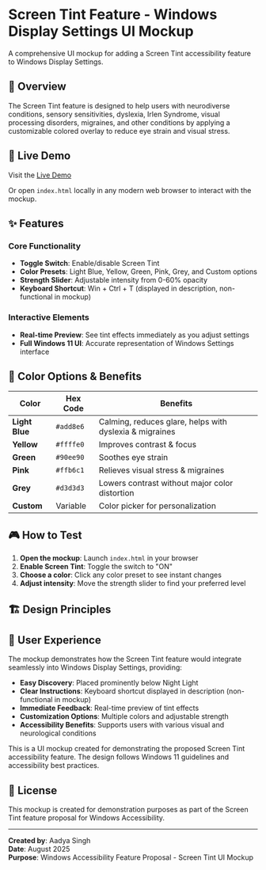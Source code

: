 # Screen Tint Feature - Windows Display Settings UI Mockup

A comprehensive UI mockup for adding a Screen Tint accessibility feature to Windows Display Settings.

## 🎯 Overview

The Screen Tint feature is designed to help users with neurodiverse conditions, sensory sensitivities, dyslexia, Irlen Syndrome, visual processing disorders, migraines, and other conditions by applying a customizable colored overlay to reduce eye strain and visual stress.

## 🚀 Live Demo

Visit the [Live Demo](https://adysis14.github.io/Screen-tint_UI-mockup/)

Or open `index.html` locally in any modern web browser to interact with the mockup.

## ✨ Features

### Core Functionality
- **Toggle Switch**: Enable/disable Screen Tint
- **Color Presets**: Light Blue, Yellow, Green, Pink, Grey, and Custom options
- **Strength Slider**: Adjustable intensity from 0-60% opacity
- **Keyboard Shortcut**: Win + Ctrl + T (displayed in description, non-functional in mockup)

### Interactive Elements
- **Real-time Preview**: See tint effects immediately as you adjust settings
- **Full Windows 11 UI**: Accurate representation of Windows Settings interface

## 🎨 Color Options & Benefits

| Color | Hex Code | Benefits |
|-------|----------|----------|
| **Light Blue** | `#add8e6` | Calming, reduces glare, helps with dyslexia & migraines |
| **Yellow** | `#ffffe0` | Improves contrast & focus |
| **Green** | `#90ee90` | Soothes eye strain |
| **Pink** | `#ffb6c1` | Relieves visual stress & migraines |
| **Grey** | `#d3d3d3` | Lowers contrast without major color distortion |
| **Custom** | Variable | Color picker for personalization |

## 🎮 How to Test

1. **Open the mockup**: Launch `index.html` in your browser
2. **Enable Screen Tint**: Toggle the switch to "ON"
3. **Choose a color**: Click any color preset to see instant changes
4. **Adjust intensity**: Move the strength slider to find your preferred level

## 🏗️ Design Principles

## 🎯 User Experience

The mockup demonstrates how the Screen Tint feature would integrate seamlessly into Windows Display Settings, providing:

- **Easy Discovery**: Placed prominently below Night Light
- **Clear Instructions**: Keyboard shortcut displayed in description (non-functional in mockup)
- **Immediate Feedback**: Real-time preview of tint effects
- **Customization Options**: Multiple colors and adjustable strength
- **Accessibility Benefits**: Supports users with various visual and neurological conditions

This is a UI mockup created for demonstrating the proposed Screen Tint accessibility feature. The design follows Windows 11 guidelines and accessibility best practices.

## 📄 License

This mockup is created for demonstration purposes as part of the Screen Tint feature proposal for Windows Accessibility.

---

**Created by**: Aadya Singh  
**Date**: August 2025  
**Purpose**: Windows Accessibility Feature Proposal - Screen Tint UI Mockup
